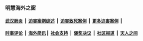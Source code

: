 
### 明慧海外之窗

####  [武汉肺炎](indexes/365.md?t=03250301) &nbsp;|&nbsp;  [迫害案例综述](indexes/328.md?t=03250301) &nbsp;|&nbsp; [迫害致死案例](indexes/277.md?t=03250301)  &nbsp;|&nbsp; [更多迫害案例](indexes/81.md?t=03250301)  &nbsp;|&nbsp; 
####  [时事评论](indexes/19.md?t=03250301) &nbsp;|&nbsp; [海外简讯](indexes/245.md?t=03250301)&nbsp;|&nbsp;  [社会支持](indexes/140.md?t=03250301) &nbsp;|&nbsp; [褒奖决议](indexes/282.md?t=03250301) &nbsp;|&nbsp; [社区报道](indexes/91.md?t=03250301)  &nbsp;|&nbsp; [天人之间](indexes/78.md?t=03250301) 

